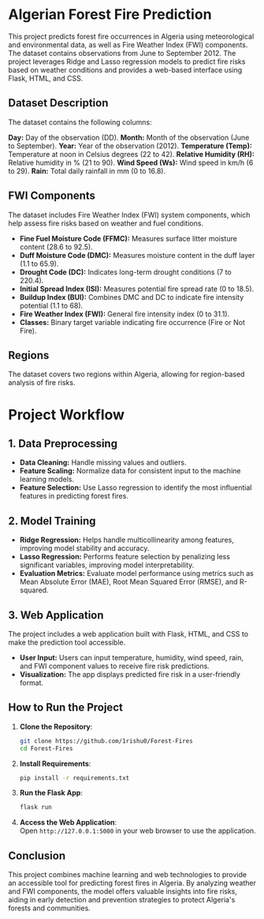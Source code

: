 # Algerian Forest Fire Prediction
This project predicts forest fire occurrences in Algeria using meteorological and environmental data, as well as Fire Weather Index (FWI) components. The dataset contains observations from June to September 2012. The project leverages Ridge and Lasso regression models to predict fire risks based on weather conditions and provides a web-based interface using Flask, HTML, and CSS.

## Dataset Description
The dataset contains the following columns:

**Day:** Day of the observation (DD).
**Month:** Month of the observation (June to September).
**Year:** Year of the observation (2012).
**Temperature (Temp):** Temperature at noon in Celsius degrees (22 to 42).
**Relative Humidity (RH):** Relative humidity in % (21 to 90).
**Wind Speed (Ws):** Wind speed in km/h (6 to 29).
**Rain:** Total daily rainfall in mm (0 to 16.8).

## FWI Components
The dataset includes Fire Weather Index (FWI) system components, which help assess fire risks based on weather and fuel conditions.

- **Fine Fuel Moisture Code (FFMC):** Measures surface litter moisture content (28.6 to 92.5).
- **Duff Moisture Code (DMC):** Measures moisture content in the duff layer (1.1 to 65.9).
- **Drought Code (DC):** Indicates long-term drought conditions (7 to 220.4).
- **Initial Spread Index (ISI):** Measures potential fire spread rate (0 to 18.5).
- **Buildup Index (BUI):** Combines DMC and DC to indicate fire intensity potential (1.1 to 68).
- **Fire Weather Index (FWI):** General fire intensity index (0 to 31.1).
- **Classes:** Binary target variable indicating fire occurrence (Fire or Not Fire).

## Regions
The dataset covers two regions within Algeria, allowing for region-based analysis of fire risks.

# Project Workflow

## 1. Data Preprocessing
- **Data Cleaning:** Handle missing values and outliers.
- **Feature Scaling:** Normalize data for consistent input to the machine learning models.
- **Feature Selection:** Use Lasso regression to identify the most influential features in predicting forest fires.

## 2. Model Training
- **Ridge Regression:** Helps handle multicollinearity among features, improving model stability and accuracy.
- **Lasso Regression:** Performs feature selection by penalizing less significant variables, improving model interpretability.
- **Evaluation Metrics:** Evaluate model performance using metrics such as Mean Absolute Error (MAE), Root Mean Squared Error (RMSE), and R-squared.

## 3. Web Application
The project includes a web application built with Flask, HTML, and CSS to make the prediction tool accessible.

- **User Input:** Users can input temperature, humidity, wind speed, rain, and FWI component values to receive fire risk predictions.
- **Visualization:** The app displays predicted fire risk in a user-friendly format.

## How to Run the Project

1. **Clone the Repository**:
   ```bash
   git clone https://github.com/1rishu0/Forest-Fires
   cd Forest-Fires

2. **Install Requirements**:
    ```bash
    pip install -r requirements.txt
    ```

3. **Run the Flask App**:
    ```bash
    flask run
    ```

4. **Access the Web Application**:  
   Open `http://127.0.0.1:5000` in your web browser to use the application.

## Conclusion

This project combines machine learning and web technologies to provide an accessible tool for predicting forest fires in Algeria. By analyzing weather and FWI components, the model offers valuable insights into fire risks, aiding in early detection and prevention strategies to protect Algeria's forests and communities.
